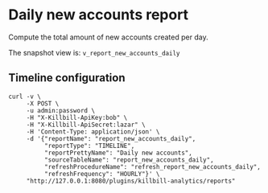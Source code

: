 # Daily new accounts report

Compute the total amount of new accounts created per day.

The snapshot view is: `v_report_new_accounts_daily`

## Timeline configuration

```
curl -v \
     -X POST \
     -u admin:password \
     -H "X-Killbill-ApiKey:bob" \
     -H "X-Killbill-ApiSecret:lazar" \
     -H 'Content-Type: application/json' \
     -d '{"reportName": "report_new_accounts_daily",
          "reportType": "TIMELINE",
          "reportPrettyName": "Daily new accounts",
          "sourceTableName": "report_new_accounts_daily",
          "refreshProcedureName": "refresh_report_new_accounts_daily",
          "refreshFrequency": "HOURLY"}' \
     "http://127.0.0.1:8080/plugins/killbill-analytics/reports"
```
